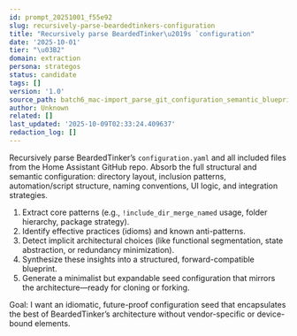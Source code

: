 ```yaml
---
id: prompt_20251001_f55e92
slug: recursively-parse-beardedtinkers-configuration
title: "Recursively parse BeardedTinker\u2019s `configuration"
date: '2025-10-01'
tier: "\u03B2"
domain: extraction
persona: strategos
status: candidate
tags: []
version: '1.0'
source_path: batch6_mac-import_parse_git_configuration_semantic_blueprint.md
author: Unknown
related: []
last_updated: '2025-10-09T02:33:24.409637'
redaction_log: []
---
```


Recursively parse BeardedTinker’s `configuration.yaml` and all included files from the Home Assistant GitHub repo. Absorb the full structural and semantic configuration: directory layout, inclusion patterns, automation/script structure, naming conventions, UI logic, and integration strategies.

1. Extract core patterns (e.g., `!include_dir_merge_named` usage, folder hierarchy, package strategy).
2. Identify effective practices (idioms) and known anti-patterns.
3. Detect implicit architectural choices (like functional segmentation, state abstraction, or redundancy minimization).
4. Synthesize these insights into a structured, forward-compatible blueprint.
5. Generate a minimalist but expandable seed configuration that mirrors the architecture—ready for cloning or forking.

Goal: I want an idiomatic, future-proof configuration seed that encapsulates the best of BeardedTinker’s architecture without vendor-specific or device-bound elements.

